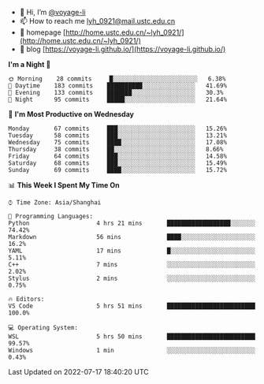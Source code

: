 - 👋 Hi, I’m [@voyage-li](https://github.com/voyage-li/)
- 📫 How to reach me [lyh_0921@mail.ustc.edu.cn](mailto:lyh_0921@mail.ustc.edu.cn)
- 👯 homepage [http://home.ustc.edu.cn/~lyh_0921/](http://home.ustc.edu.cn/~lyh_0921/)
- 🥤 blog [https://voyage-li.github.io/](https://voyage-li.github.io/)

<!--START_SECTION:waka-->
**I'm a Night 🦉** 

```text
🌞 Morning    28 commits     █░░░░░░░░░░░░░░░░░░░░░░░░   6.38% 
🌆 Daytime    183 commits    ██████████░░░░░░░░░░░░░░░   41.69% 
🌃 Evening    133 commits    ███████░░░░░░░░░░░░░░░░░░   30.3% 
🌙 Night      95 commits     █████░░░░░░░░░░░░░░░░░░░░   21.64%

```
📅 **I'm Most Productive on Wednesday** 

```text
Monday       67 commits     ███░░░░░░░░░░░░░░░░░░░░░░   15.26% 
Tuesday      58 commits     ███░░░░░░░░░░░░░░░░░░░░░░   13.21% 
Wednesday    75 commits     ████░░░░░░░░░░░░░░░░░░░░░   17.08% 
Thursday     38 commits     ██░░░░░░░░░░░░░░░░░░░░░░░   8.66% 
Friday       64 commits     ███░░░░░░░░░░░░░░░░░░░░░░   14.58% 
Saturday     68 commits     ███░░░░░░░░░░░░░░░░░░░░░░   15.49% 
Sunday       69 commits     ████░░░░░░░░░░░░░░░░░░░░░   15.72%

```


📊 **This Week I Spent My Time On** 

```text
⌚︎ Time Zone: Asia/Shanghai

💬 Programming Languages: 
Python                   4 hrs 21 mins       ██████████████████░░░░░░░   74.42% 
Markdown                 56 mins             ████░░░░░░░░░░░░░░░░░░░░░   16.2% 
YAML                     17 mins             █░░░░░░░░░░░░░░░░░░░░░░░░   5.11% 
C++                      7 mins              ░░░░░░░░░░░░░░░░░░░░░░░░░   2.02% 
Stylus                   2 mins              ░░░░░░░░░░░░░░░░░░░░░░░░░   0.75%

🔥 Editors: 
VS Code                  5 hrs 51 mins       █████████████████████████   100.0%

💻 Operating System: 
WSL                      5 hrs 50 mins       █████████████████████████   99.57% 
Windows                  1 min               ░░░░░░░░░░░░░░░░░░░░░░░░░   0.43%

```


 Last Updated on 2022-07-17 18:40:20 UTC
<!--END_SECTION:waka-->